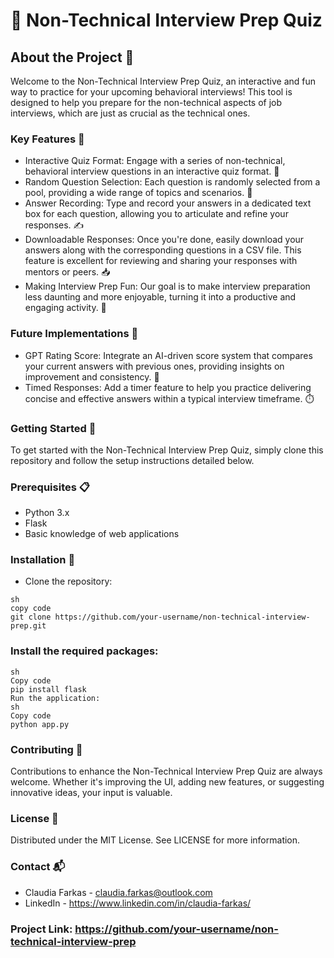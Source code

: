 # 🚀 Non-Technical Interview Prep Quiz

## About the Project 📖
Welcome to the Non-Technical Interview Prep Quiz, an interactive and fun way to practice for your upcoming behavioral interviews! This tool is designed to help you prepare for the non-technical aspects of job interviews, which are just as crucial as the technical ones.

### Key Features 🌟
* Interactive Quiz Format: Engage with a series of non-technical, behavioral interview questions in an interactive quiz format. 📝
* Random Question Selection: Each question is randomly selected from a pool, providing a wide range of topics and scenarios. 🔀
* Answer Recording: Type and record your answers in a dedicated text box for each question, allowing you to articulate and refine your responses. ✍️
* Downloadable Responses: Once you're done, easily download your answers along with the corresponding questions in a CSV file. This feature is excellent for reviewing and sharing your responses with mentors or peers. 📥
* Making Interview Prep Fun: Our goal is to make interview preparation less daunting and more enjoyable, turning it into a productive and engaging activity. 🎉

### Future Implementations 🔮
* GPT Rating Score: Integrate an AI-driven score system that compares your current answers with previous ones, providing insights on improvement and consistency. 🤖
* Timed Responses: Add a timer feature to help you practice delivering concise and effective answers within a typical interview timeframe. ⏱️

### Getting Started 🚀
To get started with the Non-Technical Interview Prep Quiz, simply clone this repository and follow the setup instructions detailed below.

### Prerequisites 📋
* Python 3.x
* Flask
* Basic knowledge of web applications

### Installation 💾
* Clone the repository:
```
sh
copy code
git clone https://github.com/your-username/non-technical-interview-prep.git
```
### Install the required packages:
```
sh
Copy code
pip install flask
Run the application:
sh
Copy code
python app.py
```

### Contributing 🤝
Contributions to enhance the Non-Technical Interview Prep Quiz are always welcome. Whether it's improving the UI, adding new features, or suggesting innovative ideas, your input is valuable.

### License 📄
Distributed under the MIT License. See LICENSE for more information.

### Contact 📬
* Claudia Farkas - claudia.farkas@outlook.com
* LinkedIn - https://www.linkedin.com/in/claudia-farkas/ 

### Project Link: https://github.com/your-username/non-technical-interview-prep
